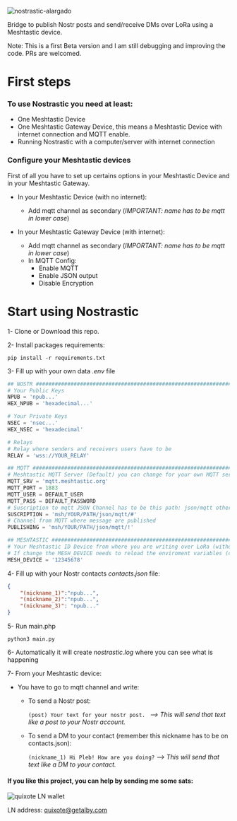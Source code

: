 
![nostrastic-alargado](https://github.com/QuixoteSystems/nostrastic/assets/82296005/e913b878-4319-4e4a-873c-5779752ebf3b)

Bridge to publish Nostr posts and send/receive DMs over LoRa using a Meshtastic device.

Note: This is a first Beta version and I am still debugging and improving the code. PRs are welcomed.


# First steps

### To use Nostrastic you need at least:
- One Meshtastic Device
- One Meshtastic Gateway Device, this means a Meshtastic Device with internet connection and MQTT enable.
- Running Nostrastic with a computer/server with internet connection

### Configure your Meshtastic devices
First of all you have to set up certains options in your Meshtastic Device and in your Meshtastic Gateway.
- In your Meshtastic Device (with no internet):
  
  * Add mqtt channel as secondary (*IMPORTANT: name has to be mqtt in lower case*)

- In your Meshtastic Gateway Device (with internet):
  
  * Add mqtt channel as secondary (*IMPORTANT: name has to be mqtt in lower case*)
  * In MQTT Config:
    * Enable MQTT
    * Enable JSON output
    * Disable Encryption

# Start using Nostrastic
1- Clone or Download this repo.

2- Install packages requirements:
```shell
pip install -r requirements.txt
```

3- Fill up with your own data *.env* file
```python
## NOSTR ###################################################################
# Your Public Keys
NPUB = 'npub...'
HEX_NPUB = 'hexadecimal...'

# Your Private Keys
NSEC = 'nsec...'
HEX_NSEC = 'hexadecimal'

# Relays
# Relay where senders and receivers users have to be
RELAY = 'wss://YOUR_RELAY'

## MQTT ####################################################################
# Meshtastic MQTT Server (Default) you can change for your own MQTT server
MQTT_SRV = 'mqtt.meshtastic.org'
MQTT_PORT = 1883
MQTT_USER = DEFAULT_USER
MQTT_PASS = DEFAULT_PASSWORD
# Suscription to mqtt JSON Channel has to be this path: json/mqtt other doesnt work
SUSCRIPTION = 'msh/YOUR/PATH/json/mqtt/#'
# Channel from MQTT where message are published
PUBLISHING = 'msh/YOUR/PATH/json/mqtt/!'

## MESHTASTIC ###############################################################
# Your Meshtastic ID Device from where you are writing over LoRa (without ! symbol)
# If change the MESH_DEVICE needs to reload the enviroment variables (close and open folder VS)
MESH_DEVICE = '12345678'
```

4- Fill up with your Nostr contacts *contacts.json* file:
```json
{
    "(nickname_1)":"npub...",
    "(nickname_2)":"npub...",
    "(nickname_3)": "npub..."
}
```

5- Run main.php
```shell
python3 main.py
```
6- Automatically it will create *nostrastic.log* where you can see what is happening

7- From your Meshtastic device:
  - You have to go to mqtt channel and write:
    * To send a Nostr post:
      
      ```(post) Your text for your nostr post. ``` *--> This will send that text like a post to your Nostr account.*
        
    * To send a DM to your contact (remember this nickname has to be on contacts.json):

      ```(nickname_1) Hi Pleb! How are you doing?``` *--> This will send that text like a DM to your contact.*

#### If you like this project, you can help by sending me some sats:

  ![quixote LN wallet](https://github.com/QuixoteSystems/nostrastic/assets/82296005/709cc5d3-0e99-4e6c-80f2-8d5ddec290f2)

  LN address: quixote@getalby.com

